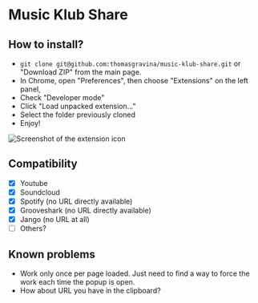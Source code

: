 Music Klub Share
================

## How to install?
- `git clone git@github.com:thomasgravina/music-klub-share.git` or "Download ZIP" from the main page.
- In Chrome, open "Preferences", then choose "Extensions" on the left panel,
- Check "Developer mode"
- Click "Load unpacked extension..."
- Select the folder previously cloned
- Enjoy!

![Screenshot of the extension icon](http://i.imgur.com/Oecu0wm.png)

## Compatibility
- [X] Youtube
- [X] Soundcloud
- [X] Spotify (no URL directly available)  
- [X] Grooveshark (no URL directly available)
- [X] Jango (no URL at all)
- [ ] Others?

## Known problems
- Work only once per page loaded. Just need to find a way to force the work each time the popup is open.
- How about URL you have in the clipboard?
